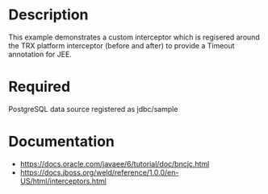 # Description

This example demonstrates a custom interceptor which is regisered around the TRX
platform interceptor (before and after) to provide a Timeout annotation for
JEE.

# Required

PostgreSQL data source registered as jdbc/sample

# Documentation
- https://docs.oracle.com/javaee/6/tutorial/doc/bncjc.html
- https://docs.jboss.org/weld/reference/1.0.0/en-US/html/interceptors.html
